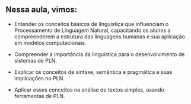 ## Nessa aula, vimos:

- Entender os conceitos básicos de linguística que influenciam o Processamento de Linguagem Natural, capacitando os alunos a compreenderem a estrutura das linguagens humanas e sua aplicação em modelos computacionais.

- Compreender a importância da linguística para o desenvolvimento de sistemas de PLN.

- Explicar os conceitos de sintaxe, semântica e pragmática e suas implicações no PLN.

- Aplicar esses conceitos na análise de textos simples, usando ferramentas de PLN.
